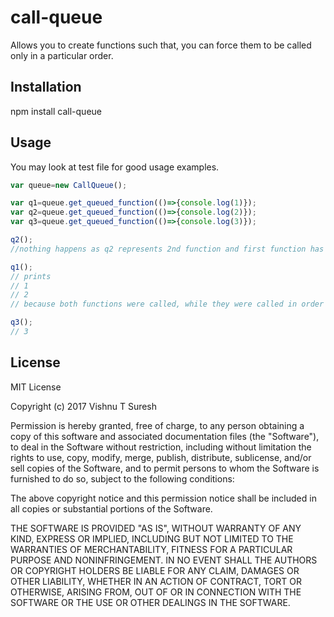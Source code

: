 # call-queue
Allows you to create functions such that, you can force them to be called only in a particular order.

## Installation
npm install call-queue

## Usage
You may look at test file for good usage examples.

```javascript
var queue=new CallQueue();

var q1=queue.get_queued_function(()=>{console.log(1)});
var q2=queue.get_queued_function(()=>{console.log(2)});
var q3=queue.get_queued_function(()=>{console.log(3)});

q2();
//nothing happens as q2 represents 2nd function and first function has not been called yet

q1();
// prints 
// 1
// 2
// because both functions were called, while they were called in order 2 first then 1, it still executes in order 1 followed by 2

q3();
// 3
```

## License
MIT License

Copyright (c) 2017 Vishnu T Suresh

Permission is hereby granted, free of charge, to any person obtaining a copy
of this software and associated documentation files (the "Software"), to deal
in the Software without restriction, including without limitation the rights
to use, copy, modify, merge, publish, distribute, sublicense, and/or sell
copies of the Software, and to permit persons to whom the Software is
furnished to do so, subject to the following conditions:

The above copyright notice and this permission notice shall be included in all
copies or substantial portions of the Software.

THE SOFTWARE IS PROVIDED "AS IS", WITHOUT WARRANTY OF ANY KIND, EXPRESS OR
IMPLIED, INCLUDING BUT NOT LIMITED TO THE WARRANTIES OF MERCHANTABILITY,
FITNESS FOR A PARTICULAR PURPOSE AND NONINFRINGEMENT. IN NO EVENT SHALL THE
AUTHORS OR COPYRIGHT HOLDERS BE LIABLE FOR ANY CLAIM, DAMAGES OR OTHER
LIABILITY, WHETHER IN AN ACTION OF CONTRACT, TORT OR OTHERWISE, ARISING FROM,
OUT OF OR IN CONNECTION WITH THE SOFTWARE OR THE USE OR OTHER DEALINGS IN THE
SOFTWARE.